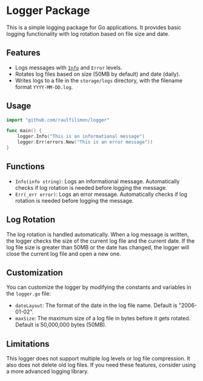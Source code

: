 # Logger Package

This is a simple logging package for Go applications. It provides basic logging functionality with log rotation based on file size and date.

## Features

- Logs messages with [`Info`](command:_github.copilot.openSymbolFromReferences?%5B%7B%22%24mid%22%3A1%2C%22path%22%3A%22%2Fhome%2Frfilimon%2Fgo_projects%2Flogger%2Flogger.go%22%2C%22scheme%22%3A%22file%22%7D%2C%7B%22line%22%3A58%2C%22character%22%3A5%7D%5D "logger.go") and `Error` levels.
- Rotates log files based on size (50MB by default) and date (daily).
- Writes logs to a file in the `storage/logs` directory, with the filename format `YYYY-MM-DD.log`.

## Usage

```go
import "github.com/raulfilimon/logger"

func main() {
    logger.Info("This is an informational message")
    logger.Err(errors.New("This is an error message"))
}
```

## Functions

- `Info(info string)`: Logs an informational message. Automatically checks if log rotation is needed before logging the message.
- `Err(_err error)`: Logs an error message. Automatically checks if log rotation is needed before logging the message.

## Log Rotation

The log rotation is handled automatically. When a log message is written, the logger checks the size of the current log file and the current date. If the log file size is greater than 50MB or the date has changed, the logger will close the current log file and open a new one.

## Customization

You can customize the logger by modifying the constants and variables in the `logger.go` file:

- `dateLayout`: The format of the date in the log file name. Default is "2006-01-02".
- `maxSize`: The maximum size of a log file in bytes before it gets rotated. Default is 50,000,000 bytes (50MB).

## Limitations

This logger does not support multiple log levels or log file compression. It also does not delete old log files. If you need these features, consider using a more advanced logging library.